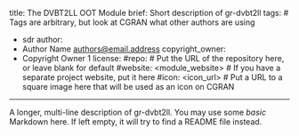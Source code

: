 title: The DVBT2LL OOT Module
brief: Short description of gr-dvbt2ll
tags: # Tags are arbitrary, but look at CGRAN what other authors are using
  - sdr
author:
  - Author Name <authors@email.address>
copyright_owner:
  - Copyright Owner 1
license:
#repo: # Put the URL of the repository here, or leave blank for default
#website: <module_website> # If you have a separate project website, put it here
#icon: <icon_url> # Put a URL to a square image here that will be used as an icon on CGRAN
---
A longer, multi-line description of gr-dvbt2ll.
You may use some *basic* Markdown here.
If left empty, it will try to find a README file instead.
